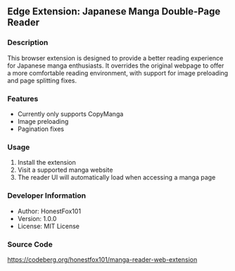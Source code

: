 ## Edge Extension: Japanese Manga Double-Page Reader

### Description
This browser extension is designed to provide a better reading experience for Japanese manga enthusiasts.
It overrides the original webpage to offer a more comfortable reading environment, with support for image preloading and page splitting fixes.

### Features
- Currently only supports CopyManga
- Image preloading
- Pagination fixes

### Usage

1. Install the extension
2. Visit a supported manga website
3. The reader UI will automatically load when accessing a manga page

### Developer Information
- Author: HonestFox101
- Version: 1.0.0
- License: MIT License

### Source Code
https://codeberg.org/honestfox101/manga-reader-web-extension
